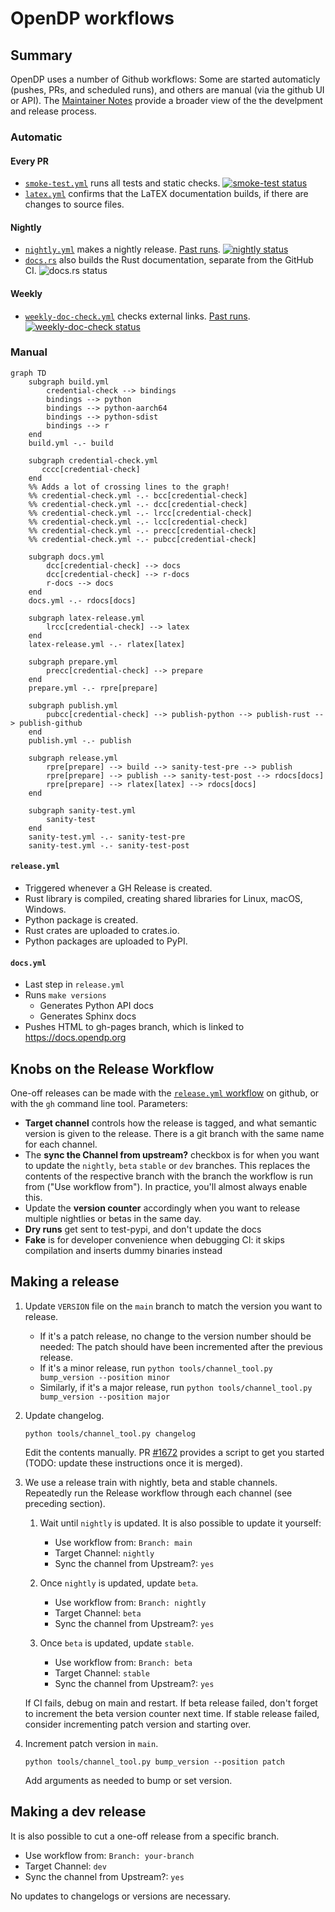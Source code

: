 # OpenDP workflows

## Summary

OpenDP uses a number of Github workflows: Some are started automaticly
(pushes, PRs, and scheduled runs), and others are manual (via the github UI or API).
The [Maintainer Notes](https://docs.opendp.org/en/stable/contributing/maintainer-notes.html)
provide a broader view of the the develpment and release process.

### Automatic

#### Every PR

- [`smoke-test.yml`](smoke-test.yml) runs all tests and static checks. [![smoke-test status](https://github.com/opendp/opendp/actions/workflows/smoke-test.yml/badge.svg)](https://github.com/opendp/opendp/actions/workflows/smoke-test.yml?query=branch%3Amain)
- [`latex.yml`](latex.yml) confirms that the LaTEX documentation builds, if there are changes to source files.

#### Nightly

- [`nightly.yml`](nightly.yml) makes a nightly release. [Past runs](https://github.com/opendp/opendp/actions/workflows/nightly.yml). [![nightly status](https://github.com/opendp/opendp/actions/workflows/nightly.yml/badge.svg)](https://github.com/opendp/opendp/actions/workflows/nightly.yml?query=branch%3Amain)
- [`docs.rs`](https://docs.rs/crate/opendp/latest) also builds the Rust documentation, separate from the GitHub CI. ![docs.rs status](https://img.shields.io/docsrs/opendp?label=docs.rs)

#### Weekly

- [`weekly-doc-check.yml`](weekly-doc-check.yml) checks external links. [Past runs](https://github.com/opendp/opendp/actions/workflows/weekly-doc-check.yml). [![weekly-doc-check status](https://github.com/opendp/opendp/actions/workflows/weekly-doc-check.yml/badge.svg)](https://github.com/opendp/opendp/actions/workflows/weekly-doc-check.yml?query=branch%3Amain)

### Manual

```mermaid
graph TD
    subgraph build.yml
        credential-check --> bindings
        bindings --> python
        bindings --> python-aarch64
        bindings --> python-sdist
        bindings --> r
    end
    build.yml -.- build

    subgraph credential-check.yml
       cccc[credential-check]
    end
    %% Adds a lot of crossing lines to the graph!
    %% credential-check.yml -.- bcc[credential-check]
    %% credential-check.yml -.- dcc[credential-check]
    %% credential-check.yml -.- lrcc[credential-check]
    %% credential-check.yml -.- lcc[credential-check]
    %% credential-check.yml -.- precc[credential-check]
    %% credential-check.yml -.- pubcc[credential-check]

    subgraph docs.yml
        dcc[credential-check] --> docs
        dcc[credential-check] --> r-docs
        r-docs --> docs
    end
    docs.yml -.- rdocs[docs]

    subgraph latex-release.yml
        lrcc[credential-check] --> latex
    end
    latex-release.yml -.- rlatex[latex]

    subgraph prepare.yml
        precc[credential-check] --> prepare
    end
    prepare.yml -.- rpre[prepare]

    subgraph publish.yml
        pubcc[credential-check] --> publish-python --> publish-rust --> publish-github
    end
    publish.yml -.- publish

    subgraph release.yml
        rpre[prepare] --> build --> sanity-test-pre --> publish
        rpre[prepare] --> publish --> sanity-test-post --> rdocs[docs]
        rpre[prepare] --> rlatex[latex] --> rdocs[docs]
    end

    subgraph sanity-test.yml
        sanity-test
    end
    sanity-test.yml -.- sanity-test-pre
    sanity-test.yml -.- sanity-test-post
```

#### `release.yml`

- Triggered whenever a GH Release is created.
- Rust library is compiled, creating shared libraries for Linux, macOS, Windows.
- Python package is created.
- Rust crates are uploaded to crates.io.
- Python packages are uploaded to PyPI.

#### `docs.yml`

- Last step in `release.yml`
- Runs `make versions`
  - Generates Python API docs
  - Generates Sphinx docs
- Pushes HTML to gh-pages branch, which is linked to https://docs.opendp.org


## Knobs on the Release Workflow

One-off releases can be made with the
[`release.yml` workflow](https://github.com/opendp/opendp/actions/workflows/release.yml)
on github, or with the `gh` command line tool. Parameters:

- **Target channel** controls how the release is tagged, and what semantic version is given to the release. There is a git branch with the same name for each channel.
- The **sync the Channel from upstream?** checkbox is for when you want to update the `nightly`, `beta` `stable` or `dev` branches. This replaces the contents of the respective branch with the branch the workflow is run from ("Use workflow from"). In practice, you'll almost always enable this.
- Update the **version counter** accordingly when you want to release multiple nightlies or betas in the same day.
- **Dry runs** get sent to test-pypi, and don't update the docs
- **Fake** is for developer convenience when debugging CI: it skips compilation and inserts dummy binaries instead

## Making a release

1. Update `VERSION` file on the `main` branch to match the version you want to release.
    - If it's a patch release, no change to the version number should be needed: The patch should have been incremented after the previous release.
    - If it's a minor release, run `python tools/channel_tool.py bump_version --position minor`
    - Similarly, if it's a major release, run `python tools/channel_tool.py bump_version --position major`

1. Update changelog.

    ```shell
    python tools/channel_tool.py changelog
    ```

    Edit the contents manually. PR [#1672](https://github.com/opendp/opendp/pull/1672) provides a script to get you started (TODO: update these instructions once it is merged).

1. We use a release train with nightly, beta and stable channels. Repeatedly run the Release workflow through each channel (see preceding section).

    1. Wait until `nightly` is updated. It is also possible to update it yourself:
        * Use workflow from: `Branch: main`
        * Target Channel: `nightly`
        * Sync the channel from Upstream?: `yes`

    1. Once `nightly` is updated, update `beta`.
        * Use workflow from: `Branch: nightly`
        * Target Channel: `beta`
        * Sync the channel from Upstream?: `yes`

    1. Once `beta` is updated, update `stable`.
        * Use workflow from: `Branch: beta`
        * Target Channel: `stable`
        * Sync the channel from Upstream?: `yes`

    If CI fails, debug on main and restart.
    If beta release failed, don't forget to increment the beta version counter next time.
    If stable release failed, consider incrementing patch version and starting over.

1. Increment patch version in `main`.

    ```shell
    python tools/channel_tool.py bump_version --position patch
    ```
    Add arguments as needed to bump or set version.


## Making a dev release

It is also possible to cut a one-off release from a specific branch.
* Use workflow from: `Branch: your-branch`
* Target Channel: `dev`
* Sync the channel from Upstream?: `yes`

No updates to changelogs or versions are necessary.